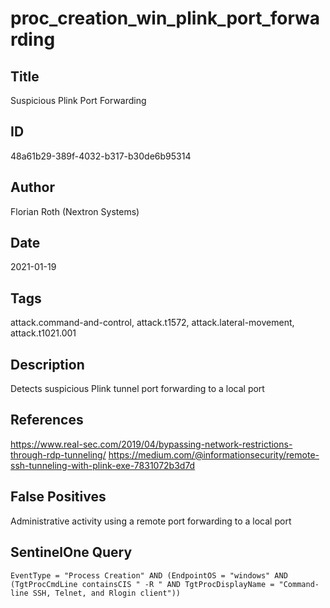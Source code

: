 # proc_creation_win_plink_port_forwarding

## Title
Suspicious Plink Port Forwarding

## ID
48a61b29-389f-4032-b317-b30de6b95314

## Author
Florian Roth (Nextron Systems)

## Date
2021-01-19

## Tags
attack.command-and-control, attack.t1572, attack.lateral-movement, attack.t1021.001

## Description
Detects suspicious Plink tunnel port forwarding to a local port

## References
https://www.real-sec.com/2019/04/bypassing-network-restrictions-through-rdp-tunneling/
https://medium.com/@informationsecurity/remote-ssh-tunneling-with-plink-exe-7831072b3d7d

## False Positives
Administrative activity using a remote port forwarding to a local port

## SentinelOne Query
```
EventType = "Process Creation" AND (EndpointOS = "windows" AND (TgtProcCmdLine containsCIS " -R " AND TgtProcDisplayName = "Command-line SSH, Telnet, and Rlogin client"))

```